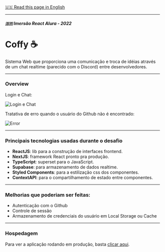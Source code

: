 [🇺🇸 Read this page in English](https://github.com/joaoD3V/aluracord-coffy/blob/main/README-en.md)

-------------
##### 🇧🇷 Imersão React Alura - 2022

# Coffy ☕

Sistema Web que proporciona uma comunicação e troca de idéias através de um chat realtime (parecido com o Discord) entre desenvolvedores.

------------

### Overview

Login e Chat:

![Login e Chat](https://media.giphy.com/media/7jYGMQgZ6pg5m4D7I3/giphy.gif)

Tratativa de erro quando o usuário do Github não é encontrado:

![Error](https://media.giphy.com/media/c8DYFuPyOvdOGE6BbS/giphy.gif)

------------


### Principais tecnologias usadas durante o desafio

- **ReactJS**: lib para a construção de interfaces frontend.
- **NextJS**: framework React pronto pra produção.
- **TypeScript**: superset para o JavaScript.
- **Supabase**: para armazenamento de dados realtime.
- **Styled Components**: para a estilização css dos componentes.
-   **ContextAPI**: para o compartilhamento de estado entre componentes.

------------

### Melhorias que poderiam ser feitas:
- Autenticação com o Github
- Controle de sessão
- Armazenamento de credenciais do usuário em Local Storage ou Cache

------------

### Hospedagem

Para ver a aplicação rodando em produção, basta [clicar aqui](https://coffy.vercel.app/).

